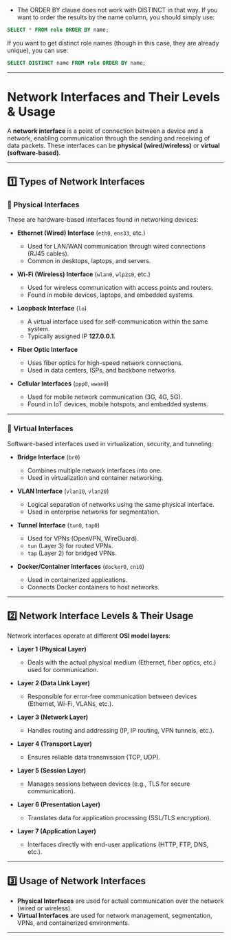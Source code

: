 * The ORDER BY clause does not work with DISTINCT in that way. If you want to order the results by the name column, you should simply use:
```sql
SELECT * FROM role ORDER BY name;
```
If you want to get distinct role names (though in this case, they are already unique), you can use:

```sql
SELECT DISTINCT name FROM role ORDER BY name;
```

-----------------------------------------------------------------------------------------------------------------------------------------------------------------------

# Network Interfaces and Their Levels & Usage

A **network interface** is a point of connection between a device and a network, enabling communication through the sending and receiving of data packets. These interfaces can be **physical (wired/wireless)** or **virtual (software-based)**.

---

## 1️⃣ Types of Network Interfaces

### 🔹 Physical Interfaces
These are hardware-based interfaces found in networking devices:

- **Ethernet (Wired) Interface** (`eth0`, `ens33`, etc.)
  - Used for LAN/WAN communication through wired connections (RJ45 cables).
  - Common in desktops, laptops, and servers.

- **Wi-Fi (Wireless) Interface** (`wlan0`, `wlp2s0`, etc.)
  - Used for wireless communication with access points and routers.
  - Found in mobile devices, laptops, and embedded systems.

- **Loopback Interface** (`lo`)
  - A virtual interface used for self-communication within the same system.
  - Typically assigned IP **127.0.0.1**.

- **Fiber Optic Interface**
  - Uses fiber optics for high-speed network connections.
  - Used in data centers, ISPs, and backbone networks.

- **Cellular Interfaces** (`ppp0`, `wwan0`)
  - Used for mobile network communication (3G, 4G, 5G).
  - Found in IoT devices, mobile hotspots, and embedded systems.

---

### 🔹 Virtual Interfaces
Software-based interfaces used in virtualization, security, and tunneling:

- **Bridge Interface** (`br0`)
  - Combines multiple network interfaces into one.
  - Used in virtualization and container networking.

- **VLAN Interface** (`vlan10`, `vlan20`)
  - Logical separation of networks using the same physical interface.
  - Used in enterprise networks for segmentation.

- **Tunnel Interface** (`tun0`, `tap0`)
  - Used for VPNs (OpenVPN, WireGuard).
  - `tun` (Layer 3) for routed VPNs.
  - `tap` (Layer 2) for bridged VPNs.

- **Docker/Container Interfaces** (`docker0`, `cni0`)
  - Used in containerized applications.
  - Connects Docker containers to host networks.

---

## 2️⃣ Network Interface Levels & Their Usage

Network interfaces operate at different **OSI model layers**:

- **Layer 1 (Physical Layer)**  
  - Deals with the actual physical medium (Ethernet, fiber optics, etc.) used for communication.

- **Layer 2 (Data Link Layer)**  
  - Responsible for error-free communication between devices (Ethernet, Wi-Fi, VLANs, etc.).

- **Layer 3 (Network Layer)**  
  - Handles routing and addressing (IP, IP routing, VPN tunnels, etc.).

- **Layer 4 (Transport Layer)**  
  - Ensures reliable data transmission (TCP, UDP).

- **Layer 5 (Session Layer)**  
  - Manages sessions between devices (e.g., TLS for secure communication).

- **Layer 6 (Presentation Layer)**  
  - Translates data for application processing (SSL/TLS encryption).

- **Layer 7 (Application Layer)**  
  - Interfaces directly with end-user applications (HTTP, FTP, DNS, etc.).

---

## 3️⃣ Usage of Network Interfaces
- **Physical Interfaces** are used for actual communication over the network (wired or wireless).
- **Virtual Interfaces** are used for network management, segmentation, VPNs, and containerized environments.

---
